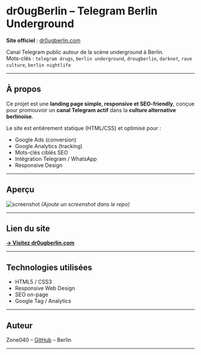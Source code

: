 # dr0ugBerlin – Telegram Berlin Underground

**Site officiel** : [dr0ugberlin.com](https://dr0ugberlin.com)

Canal Telegram public autour de la scène underground à Berlin.  
Mots-clés : `telegram drugs`, `berlin underground`, `drougberlin`, `darknet`, `rave culture`, `berlin nightlife`

---

## À propos

Ce projet est une **landing page simple, responsive et SEO-friendly**, conçue pour promouvoir un **canal Telegram actif** dans la **culture alternative berlinoise**.

Le site est entièrement statique (HTML/CSS) et optimisé pour :

- Google Ads (conversion)
- Google Analytics (tracking)
- Mots-clés ciblés SEO
- Intégration Telegram / WhatsApp
- Responsive Design

---

## Aperçu

![screenshot](preview.jpg) *(Ajoute un screenshot dans le repo)*

---

## Lien du site

[**→ Visitez dr0ugberlin.com**](https://dr0ugberlin.com)

---

## Technologies utilisées

- HTML5 / CSS3
- Responsive Web Design
- SEO on-page
- Google Tag / Analytics

---

## Auteur

Zone040 – [GitHub](https://github.com/zone030) – Berlin

---
